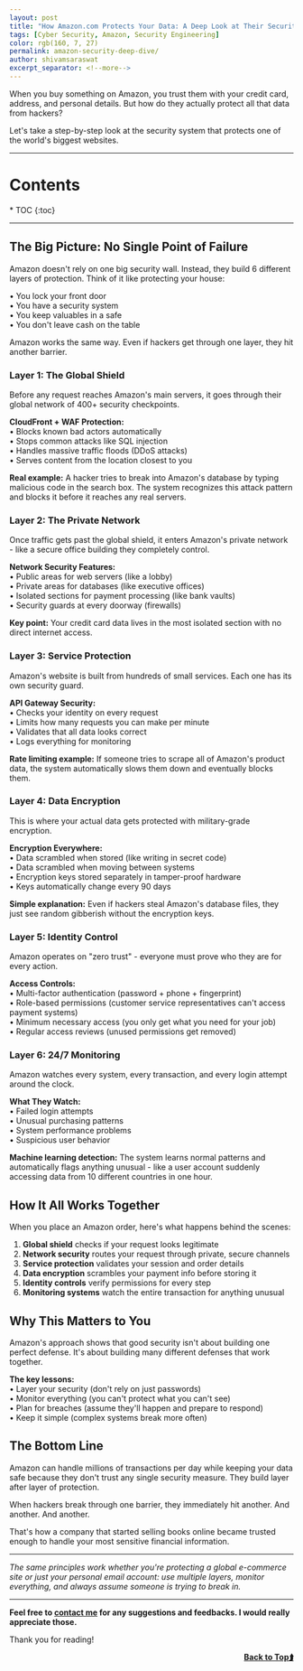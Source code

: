 ```yaml
---
layout: post
title: "How Amazon.com Protects Your Data: A Deep Look at Their Security"
tags: [Cyber Security, Amazon, Security Engineering]
color: rgb(160, 7, 27)
permalink: amazon-security-deep-dive/
author: shivamsaraswat
excerpt_separator: <!--more-->
---
```


When you buy something on Amazon, you trust them with your credit card, address, and personal details. But how do they actually protect all that data from hackers?

Let's take a step-by-step look at the security system that protects one of the world's biggest websites.

<!--more-->

<hr>

<h1 id="contents-">Contents <a name="top"></a></h1>
* TOC
{:toc}

<hr>

## The Big Picture: No Single Point of Failure

Amazon doesn't rely on one big security wall. Instead, they build 6 different layers of protection. Think of it like protecting your house:

• You lock your front door <br>
• You have a security system  <br>
• You keep valuables in a safe <br>
• You don't leave cash on the table <br>

Amazon works the same way. Even if hackers get through one layer, they hit another barrier.

### Layer 1: The Global Shield

Before any request reaches Amazon's main servers, it goes through their global network of 400+ security checkpoints.

**CloudFront + WAF Protection:** <br>
• Blocks known bad actors automatically <br>
• Stops common attacks like SQL injection <br>
• Handles massive traffic floods (DDoS attacks) <br>
• Serves content from the location closest to you <br>

**Real example:** A hacker tries to break into Amazon's database by typing malicious code in the search box. The system recognizes this attack pattern and blocks it before it reaches any real servers.

### Layer 2: The Private Network

Once traffic gets past the global shield, it enters Amazon's private network - like a secure office building they completely control.

**Network Security Features:** <br>
• Public areas for web servers (like a lobby) <br>
• Private areas for databases (like executive offices) <br>
• Isolated sections for payment processing (like bank vaults) <br>
• Security guards at every doorway (firewalls) <br>

**Key point:** Your credit card data lives in the most isolated section with no direct internet access.

### Layer 3: Service Protection

Amazon's website is built from hundreds of small services. Each one has its own security guard.

**API Gateway Security:** <br>
• Checks your identity on every request <br>
• Limits how many requests you can make per minute <br>
• Validates that all data looks correct <br>
• Logs everything for monitoring <br>

**Rate limiting example:** If someone tries to scrape all of Amazon's product data, the system automatically slows them down and eventually blocks them.

### Layer 4: Data Encryption

This is where your actual data gets protected with military-grade encryption.

**Encryption Everywhere:** <br>
• Data scrambled when stored (like writing in secret code) <br>
• Data scrambled when moving between systems <br>
• Encryption keys stored separately in tamper-proof hardware <br>
• Keys automatically change every 90 days <br>

**Simple explanation:** Even if hackers steal Amazon's database files, they just see random gibberish without the encryption keys.

### Layer 5: Identity Control

Amazon operates on "zero trust" - everyone must prove who they are for every action.

**Access Controls:** <br>
• Multi-factor authentication (password + phone + fingerprint) <br>
• Role-based permissions (customer service representatives can't access payment systems) <br>
• Minimum necessary access (you only get what you need for your job) <br>
• Regular access reviews (unused permissions get removed) <br>

### Layer 6: 24/7 Monitoring

Amazon watches every system, every transaction, and every login attempt around the clock.

**What They Watch:** <br>
• Failed login attempts <br>
• Unusual purchasing patterns <br>
• System performance problems <br>
• Suspicious user behavior <br>

**Machine learning detection:** The system learns normal patterns and automatically flags anything unusual - like a user account suddenly accessing data from 10 different countries in one hour.

## How It All Works Together

When you place an Amazon order, here's what happens behind the scenes:

1. **Global shield** checks if your request looks legitimate <br>
2. **Network security** routes your request through private, secure channels  <br>
3. **Service protection** validates your session and order details <br>
4. **Data encryption** scrambles your payment info before storing it <br>
5. **Identity controls** verify permissions for every step <br>
6. **Monitoring systems** watch the entire transaction for anything unusual <br>

## Why This Matters to You

Amazon's approach shows that good security isn't about building one perfect defense. It's about building many different defenses that work together.

**The key lessons:** <br>
• Layer your security (don't rely on just passwords) <br>
• Monitor everything (you can't protect what you can't see) <br>
• Plan for breaches (assume they'll happen and prepare to respond) <br>
• Keep it simple (complex systems break more often) <br>

## The Bottom Line

Amazon can handle millions of transactions per day while keeping your data safe because they don't trust any single security measure. They build layer after layer of protection.

When hackers break through one barrier, they immediately hit another. And another. And another.

That's how a company that started selling books online became trusted enough to handle your most sensitive financial information.

---

*The same principles work whether you're protecting a global e-commerce site or just your personal email account: use multiple layers, monitor everything, and always assume someone is trying to break in.*

---


**Feel free to [contact me](/contact/) for any suggestions and feedbacks. I would really appreciate those.**

Thank you for reading!

<a href="#top" style="float: right"><strong>Back to Top⮭</strong> </a>

